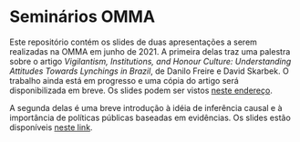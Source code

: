 # Seminários OMMA

Este repositório contém os slides de duas apresentações a serem realizadas na
OMMA em junho de 2021. A primeira delas traz uma palestra sobre o artigo
_Vigilantism, Institutions, and Honour Culture: Understanding Attitudes Towards
Lynchings in Brazil_, de Danilo Freire e David Skarbek. O trabalho ainda está
em progresso e uma cópia do artigo será disponibilizada em breve. Os slides
podem ser vistos [neste
endereço](http://danilofreire.github.io/omma2021/linchamentos/linchamentos.html).

A segunda delas é uma breve introdução à idéia de inferência causal e à
importância de políticas públicas baseadas em evidências. Os slides estão
disponíveis [neste
link](http://danilofreire.github.io/omma2021/causalidade/causalidade.html).
